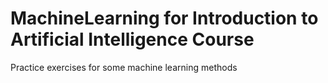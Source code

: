 # MachineLearning for Introduction to Artificial Intelligence Course
Practice exercises for some machine learning methods
